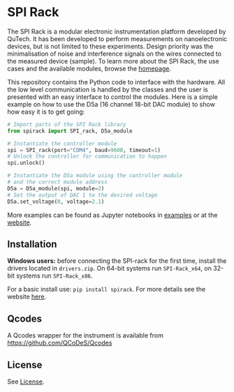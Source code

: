# SPI Rack
The SPI Rack is a modular electronic instrumentation platform developed by QuTech. It has been developed to perform measurements on nanoelectronic devices, but is not limited to these experiments. Design priority was the minimalisation of noise and interference signals on the wires connected to the measured device (sample). To learn more about the SPI Rack, the use cases and the available modules, browse the [homepage](http://qtwork.tudelft.nl/~mtiggelman/).

This repository contains the Python code to interface with the hardware. All the low level communication is handled by the classes and the user is presented with an easy interface to control the modules. Here is a simple example on how to use the D5a (16 channel 18-bit DAC module) to show how easy it is to get going:

```Python
# Import parts of the SPI Rack library
from spirack import SPI_rack, D5a_module

# Instantiate the controller module
spi = SPI_rack(port="COM4", baud=9600, timeout=1)
# Unlock the controller for communication to happen
spi.unlock()

# Instantiate the D5a module using the controller module
# and the correct module address
D5a = D5a_module(spi, module=2)
# Set the output of DAC 1 to the desired voltage
D5a.set_voltage(0, voltage=2.1)
```
More examples can be found as Jupyter notebooks in [examples](https://github.com/Rubenknex/SPI-rack/tree/master/examples) or at the [website](http://qtwork.tudelft.nl/~mtiggelman/software/examples.html).

## Installation
**Windows users:** before connecting the SPI-rack for the first time, install the drivers located
in `drivers.zip`. On 64-bit systems run `SPI-Rack_x64`, on 32-bit systems
run `SPI-Rack_x86`.

For a basic install use: `pip install spirack`. For more details see the website [here](http://qtwork.tudelft.nl/~mtiggelman/software/setup.html).

## Qcodes
A Qcodes wrapper for the instrument is available from https://github.com/QCoDeS/Qcodes

## License
See [License](https://github.com/Rubenknex/SPI-rack/blob/master/LICENSE).
